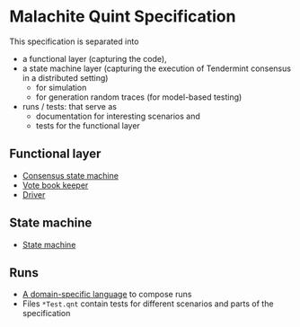 # Malachite Quint Specification

This specification is separated into 
- a functional layer (capturing the code), 
- a state machine layer (capturing the execution of Tendermint consensus in a distributed setting)
    - for simulation
    - for generation random traces (for model-based testing)
- runs / tests: that serve as 
    - documentation for interesting scenarios and 
    - tests for the functional layer

## Functional layer

- [Consensus state machine](./consensus.qnt)
- [Vote book keeper](./voteBookkeeper.qnt)
- [Driver](./driver.qnt)

## State machine

- [State machine](./statemachineAsync.qnt)

## Runs

- [A domain-specific language](./TendermintDSL.qnt) to compose runs
- Files `*Test.qnt` contain tests for different scenarios and parts of the specification 